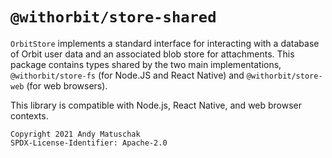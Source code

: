 # `@withorbit/store-shared`

`OrbitStore` implements a standard interface for interacting with a database of Orbit user data and an associated blob store for attachments. This package contains types shared by the two main implementations, `@withorbit/store-fs` (for Node.JS and React Native) and `@withorbit/store-web` (for web browsers).

This library is compatible with Node.js, React Native, and web browser contexts.

```
Copyright 2021 Andy Matuschak
SPDX-License-Identifier: Apache-2.0
```
